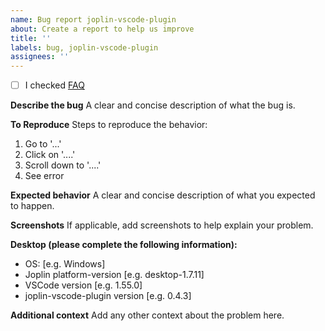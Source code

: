 ```yaml
---
name: Bug report joplin-vscode-plugin
about: Create a report to help us improve
title: ''
labels: bug, joplin-vscode-plugin
assignees: ''
---
```


- [ ] I checked [FAQ](https://joplin-utils.rxliuli.com/joplin-vscode-plugin/guide/faq.html)

**Describe the bug**
A clear and concise description of what the bug is.

**To Reproduce**
Steps to reproduce the behavior:

1. Go to '...'
2. Click on '....'
3. Scroll down to '....'
4. See error

**Expected behavior**
A clear and concise description of what you expected to happen.

**Screenshots**
If applicable, add screenshots to help explain your problem.

**Desktop (please complete the following information):**

- OS: [e.g. Windows]
- Joplin platform-version [e.g. desktop-1.7.11]
- VSCode version [e.g. 1.55.0]
- joplin-vscode-plugin version [e.g. 0.4.3]

**Additional context**
Add any other context about the problem here.
